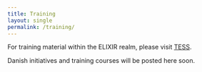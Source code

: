 ```yaml
---
title: Training
layout: single
permalink: /training/
---
```

<!-- We can add: health data sandbox, bioinformatics and data science study programmes, online teachine (in TESS?)-->

For training material within the ELIXIR realm, please visit [TESS](https://tess.elixir-europe.org/).

Danish initiatives and training courses will be posted here soon.